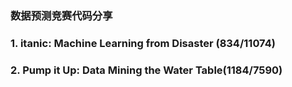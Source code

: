 ### 数据预测竞赛代码分享
### 1. itanic: Machine Learning from Disaster (834/11074)
### 2. Pump it Up: Data Mining the Water Table(1184/7590)

